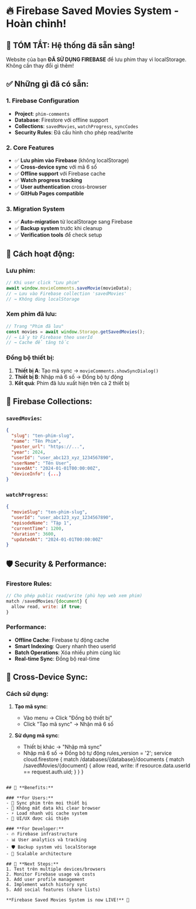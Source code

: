 # 🔥 Firebase Saved Movies System - Hoàn chỉnh!

## 🎉 **TÓM TẮT: Hệ thống đã sẵn sàng!**

Website của bạn **ĐÃ SỬ DỤNG FIREBASE** để lưu phim thay vì localStorage. Không cần thay đổi gì thêm!

## ✅ **Những gì đã có sẵn:**

### 1. **Firebase Configuration**
- **Project**: `phim-comments` 
- **Database**: Firestore với offline support
- **Collections**: `savedMovies`, `watchProgress`, `syncCodes`
- **Security Rules**: Đã cấu hình cho phép read/write

### 2. **Core Features**
- ✅ **Lưu phim vào Firebase** (không localStorage)
- ✅ **Cross-device sync** với mã 6 số
- ✅ **Offline support** với Firebase cache
- ✅ **Watch progress tracking**
- ✅ **User authentication** cross-browser
- ✅ **GitHub Pages compatible**

### 3. **Migration System**
- ✅ **Auto-migration** từ localStorage sang Firebase
- ✅ **Backup system** trước khi cleanup
- ✅ **Verification tools** để check setup

## 🚀 **Cách hoạt động:**

### Lưu phim:
```javascript
// Khi user click "Lưu phim"
await window.movieComments.saveMovie(movieData);
// → Lưu vào Firebase collection 'savedMovies'
// → Không dùng localStorage
```

### Xem phim đã lưu:
```javascript
// Trang "Phim đã lưu" 
const movies = await window.Storage.getSavedMovies();
// → Lấy từ Firebase theo userId
// → Cache để tăng tốc
```

### Đồng bộ thiết bị:
1. **Thiết bị A**: Tạo mã sync → `movieComments.showSyncDialog()`
2. **Thiết bị B**: Nhập mã 6 số → Đồng bộ tự động
3. **Kết quả**: Phim đã lưu xuất hiện trên cả 2 thiết bị

## 🔧 **Firebase Collections:**

### `savedMovies`:
```json
{
  "slug": "ten-phim-slug",
  "name": "Tên Phim", 
  "poster_url": "https://...",
  "year": 2024,
  "userId": "user_abc123_xyz_1234567890",
  "userName": "Tên User",
  "savedAt": "2024-01-01T00:00:00Z",
  "deviceInfo": {...}
}
```

### `watchProgress`:
```json
{
  "movieSlug": "ten-phim-slug",
  "userId": "user_abc123_xyz_1234567890",
  "episodeName": "Tập 1",
  "currentTime": 1200,
  "duration": 3600,
  "updatedAt": "2024-01-01T00:00:00Z"
}
```

## 🛡️ **Security & Performance:**

### Firestore Rules:
```javascript
// Cho phép public read/write (phù hợp web xem phim)
match /savedMovies/{document} {
  allow read, write: if true;
}
```

### Performance:
- **Offline Cache**: Firebase tự động cache
- **Smart Indexing**: Query nhanh theo userId
- **Batch Operations**: Xóa nhiều phim cùng lúc
- **Real-time Sync**: Đồng bộ real-time

## 📱 **Cross-Device Sync:**

### Cách sử dụng:
1. **Tạo mã sync**: 
   - Vào menu → Click "Đồng bộ thiết bị"
   - Click "Tạo mã sync" → Nhận mã 6 số
   
2. **Sử dụng mã sync**:
   - Thiết bị khác → "Nhập mã sync" 
   - Nhập mã 6 số → Đồng bộ tự động
rules_version = '2';
service cloud.firestore {
  match /databases/{database}/documents {
    match /savedMovies/{document} {
      allow read, write: if resource.data.userId == request.auth.uid;
    }
  }
}
```

## 🎉 **Benefits:**

### **For Users:**
- 📱 Sync phim trên mọi thiết bị
- 🔄 Không mất data khi clear browser
- ⚡ Load nhanh với cache system
- 🎨 UI/UX được cải thiện

### **For Developer:**
- 🔥 Firebase infrastructure
- 📊 User analytics và tracking
- 🛡️ Backup system với localStorage
- 🚀 Scalable architecture

## 🚀 **Next Steps:**
1. Test trên multiple devices/browsers
2. Monitor Firebase usage và costs
3. Add user profile management
4. Implement watch history sync
5. Add social features (share lists)

**Firebase Saved Movies System is now LIVE!** 🎉
